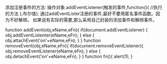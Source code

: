 添加注册事件的方法:
    操作对象.addEventListener(触发的事件,function(){
        //执行的方法
    },布尔值);
通过addEventLister注册的事件,最好不要用匿名事件函数。因为不好解绑。
如果说有实际的需要,那么采用自己封装的添加事件和解绑事件。

function addEvent(obj,eName,eFn){
    if(document.addEventListener) {
        obj.addEventListenter(eName,eFn);
    } else {
        obj.attachEvent('on'+eName,eFn);
    }
}
function removeEvent(obj,eName,eFn){
    if(document.removeEventListener){
        obj.removeEventListener(eName,eFn);
    } else {
        obj.detachEvent('on'+eName,eFn);
    }
}
function fn(){
    alert(1);
}